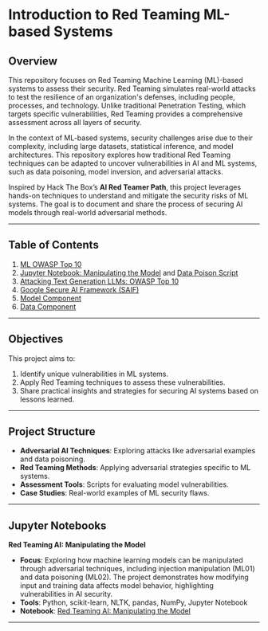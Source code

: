# Introduction to Red Teaming ML-based Systems

## Overview

This repository focuses on Red Teaming Machine Learning (ML)-based systems to assess their security. Red Teaming simulates real-world attacks to test the resilience of an organization's defenses, including people, processes, and technology. Unlike traditional Penetration Testing, which targets specific vulnerabilities, Red Teaming provides a comprehensive assessment across all layers of security.

In the context of ML-based systems, security challenges arise due to their complexity, including large datasets, statistical inference, and model architectures. This repository explores how traditional Red Teaming techniques can be adapted to uncover vulnerabilities in AI and ML systems, such as data poisoning, model inversion, and adversarial attacks.

Inspired by Hack The Box’s **AI Red Teamer Path**, this project leverages hands-on techniques to understand and mitigate the security risks of ML systems. The goal is to document and share the process of securing AI models through real-world adversarial methods.

---

## Table of Contents

1. [ML OWASP Top 10](owasp.md)
2. [Jupyter Notebook: Manipulating the Model](Manipulate.ipynb) and [Data Poison Script](poison.py)
3. [Attacking Text Generation LLMs: OWASP Top 10](ATG.md)
4. [Google Secure AI Framework (SAIF)](SAIF.md)
5. [Model Component](Components.md)
6. [Data Component](Data.md)

---

## Objectives

This project aims to:  
1. Identify unique vulnerabilities in ML systems.  
2. Apply Red Teaming techniques to assess these vulnerabilities.  
3. Share practical insights and strategies for securing AI systems based on lessons learned.  

---

## Project Structure

- **Adversarial AI Techniques**: Exploring attacks like adversarial examples and data poisoning.  
- **Red Teaming Methods**: Applying adversarial strategies specific to ML systems.  
- **Assessment Tools**: Scripts for evaluating model vulnerabilities.  
- **Case Studies**: Real-world examples of ML security flaws.  

---

## Jupyter Notebooks

**Red Teaming AI: Manipulating the Model**
- **Focus**: Exploring how machine learning models can be manipulated through adversarial techniques, including injection manipulation (ML01) and data poisoning (ML02). The project demonstrates how modifying input and training data affects model behavior, highlighting vulnerabilities in AI security.  
- **Tools**: Python, scikit-learn, NLTK, pandas, NumPy, Jupyter Notebook  
- **Notebook**: [Red Teaming AI: Manipulating the Model](Manipulate.ipynb)  

---
